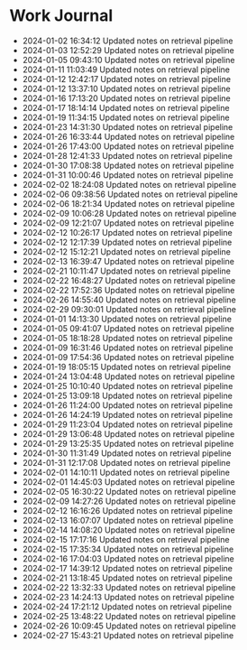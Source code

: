# Work Journal

- 2024-01-02 16:34:12 Updated notes on retrieval pipeline
- 2024-01-03 12:52:29 Updated notes on retrieval pipeline
- 2024-01-05 09:43:10 Updated notes on retrieval pipeline
- 2024-01-11 11:03:49 Updated notes on retrieval pipeline
- 2024-01-12 12:42:17 Updated notes on retrieval pipeline
- 2024-01-12 13:37:10 Updated notes on retrieval pipeline
- 2024-01-16 17:13:20 Updated notes on retrieval pipeline
- 2024-01-17 18:14:14 Updated notes on retrieval pipeline
- 2024-01-19 11:34:15 Updated notes on retrieval pipeline
- 2024-01-23 14:31:30 Updated notes on retrieval pipeline
- 2024-01-26 16:33:44 Updated notes on retrieval pipeline
- 2024-01-26 17:43:00 Updated notes on retrieval pipeline
- 2024-01-28 12:41:33 Updated notes on retrieval pipeline
- 2024-01-30 17:08:38 Updated notes on retrieval pipeline
- 2024-01-31 10:00:46 Updated notes on retrieval pipeline
- 2024-02-02 18:24:08 Updated notes on retrieval pipeline
- 2024-02-06 09:38:56 Updated notes on retrieval pipeline
- 2024-02-06 18:21:34 Updated notes on retrieval pipeline
- 2024-02-09 10:06:28 Updated notes on retrieval pipeline
- 2024-02-09 12:21:07 Updated notes on retrieval pipeline
- 2024-02-12 10:26:17 Updated notes on retrieval pipeline
- 2024-02-12 12:17:39 Updated notes on retrieval pipeline
- 2024-02-12 15:12:21 Updated notes on retrieval pipeline
- 2024-02-13 16:39:47 Updated notes on retrieval pipeline
- 2024-02-21 10:11:47 Updated notes on retrieval pipeline
- 2024-02-22 16:48:27 Updated notes on retrieval pipeline
- 2024-02-22 17:52:36 Updated notes on retrieval pipeline
- 2024-02-26 14:55:40 Updated notes on retrieval pipeline
- 2024-02-29 09:30:01 Updated notes on retrieval pipeline
- 2024-01-01 14:13:30 Updated notes on retrieval pipeline
- 2024-01-05 09:41:07 Updated notes on retrieval pipeline
- 2024-01-05 18:18:28 Updated notes on retrieval pipeline
- 2024-01-09 16:31:46 Updated notes on retrieval pipeline
- 2024-01-09 17:54:36 Updated notes on retrieval pipeline
- 2024-01-19 18:05:15 Updated notes on retrieval pipeline
- 2024-01-24 13:04:48 Updated notes on retrieval pipeline
- 2024-01-25 10:10:40 Updated notes on retrieval pipeline
- 2024-01-25 13:09:18 Updated notes on retrieval pipeline
- 2024-01-26 11:24:00 Updated notes on retrieval pipeline
- 2024-01-26 14:24:19 Updated notes on retrieval pipeline
- 2024-01-29 11:23:04 Updated notes on retrieval pipeline
- 2024-01-29 13:06:48 Updated notes on retrieval pipeline
- 2024-01-29 13:25:35 Updated notes on retrieval pipeline
- 2024-01-30 11:31:49 Updated notes on retrieval pipeline
- 2024-01-31 12:17:08 Updated notes on retrieval pipeline
- 2024-02-01 14:10:11 Updated notes on retrieval pipeline
- 2024-02-01 14:45:03 Updated notes on retrieval pipeline
- 2024-02-05 16:30:22 Updated notes on retrieval pipeline
- 2024-02-09 14:27:26 Updated notes on retrieval pipeline
- 2024-02-12 16:16:26 Updated notes on retrieval pipeline
- 2024-02-13 16:07:07 Updated notes on retrieval pipeline
- 2024-02-14 14:08:20 Updated notes on retrieval pipeline
- 2024-02-15 17:17:16 Updated notes on retrieval pipeline
- 2024-02-15 17:35:34 Updated notes on retrieval pipeline
- 2024-02-16 17:04:03 Updated notes on retrieval pipeline
- 2024-02-17 14:39:12 Updated notes on retrieval pipeline
- 2024-02-21 13:18:45 Updated notes on retrieval pipeline
- 2024-02-22 13:32:33 Updated notes on retrieval pipeline
- 2024-02-23 14:24:13 Updated notes on retrieval pipeline
- 2024-02-24 17:21:12 Updated notes on retrieval pipeline
- 2024-02-25 13:48:22 Updated notes on retrieval pipeline
- 2024-02-26 10:09:45 Updated notes on retrieval pipeline
- 2024-02-27 15:43:21 Updated notes on retrieval pipeline
